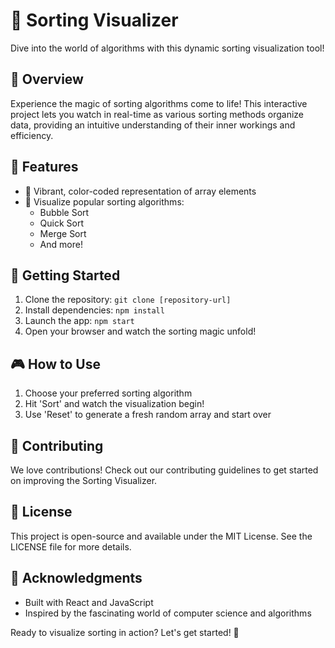 # 🔄 Sorting Visualizer

Dive into the world of algorithms with this dynamic sorting visualization tool!

## 🌟 Overview

Experience the magic of sorting algorithms come to life! This interactive project lets you watch in real-time as various sorting methods organize data, providing an intuitive understanding of their inner workings and efficiency.

## 🚀 Features

- 🎨 Vibrant, color-coded representation of array elements
- 🔢 Visualize popular sorting algorithms:
  - Bubble Sort
  - Quick Sort
  - Merge Sort
  - And more!

## 🏁 Getting Started

1. Clone the repository: `git clone [repository-url]`
2. Install dependencies: `npm install`
3. Launch the app: `npm start`
4. Open your browser and watch the sorting magic unfold!

## 🎮 How to Use

1. Choose your preferred sorting algorithm
2. Hit 'Sort' and watch the visualization begin!
3. Use 'Reset' to generate a fresh random array and start over

## 🤝 Contributing

We love contributions! Check out our contributing guidelines to get started on improving the Sorting Visualizer.

## 📄 License

This project is open-source and available under the MIT License. See the LICENSE file for more details.

## 🙏 Acknowledgments

- Built with React and JavaScript
- Inspired by the fascinating world of computer science and algorithms

Ready to visualize sorting in action? Let's get started! 🚀
